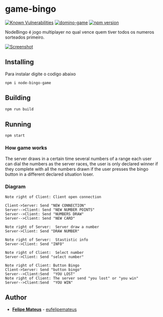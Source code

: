 # game-bingo

[![Known Vulnerabilities](https://snyk.io/test/npm/game-bingo/badge.svg)](https://snyk.io/test/npm/game-bingo) [![domino-game](https://snyk.io/advisor/npm-package/game-bingo/badge.svg)](https://snyk.io/advisor/npm-package/game-bingo)  [![npm version](https://badge.fury.io/js/game-bingo.svg)](https://badge.fury.io/js/game-bingo)

NodeBingo é jogo multiplayer no qual vence quem tiver todos os numeros sorteados primeiro.

[![Screenshot](https://felipemateus.com/wp-content/uploads/2019/09/2019-09-18.png "screenshot")](https://felipemateus.com/wp-content/uploads/2019/09/2019-09-18.png "screenshot")

## Installing

Para instalar digite o codigo abaixo

```
npm i node-bingo-game
```

## Building

```bash
npm run build 
```


## Running

```
npm start
```

### How game works

The server draws in a certain time several numbers of a range each user can dial the numbers as the server races, the user is only declared winner if they complete with all the numbers drawn if the user presses the bingo button in a different declared situation loser.


### Diagram
                    
```seq
Note right of Client: Client open connection

Client->Server: Send "NEW CONNECTION"
Server-->Client: Send "NEW NUMBER POINTS"
Server-->Client: Send "NUMBERS DRAW"
Server-->Client: Send "NEW CARD"

Note right of Server:  Server draw a number
Server->Client: Send "DRAW NUMBER"

Note right of Server:  Stastistic info
Server->Client: Send "INFO"

Note right of Client:  Select number
Server->Client: Send "select number"

Note right of Client: Button Bingo
Client->Server: Send "button bingo"
Server-->Client:Send  "YOU LOST"
Note right of Client: The server send "you lost" or "you win"
Server-->Client:Send  "YOU WIN"
```


## Author

* **[Felipe Mateus](https://eufelipemateus.com)** - [eufelipemateus](https://github.com/eufelipemateus)


